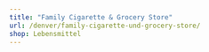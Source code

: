 ```yaml
---
title: "Family Cigarette & Grocery Store"
url: /denver/family-cigarette-und-grocery-store/
shop: Lebensmittel
---
```

